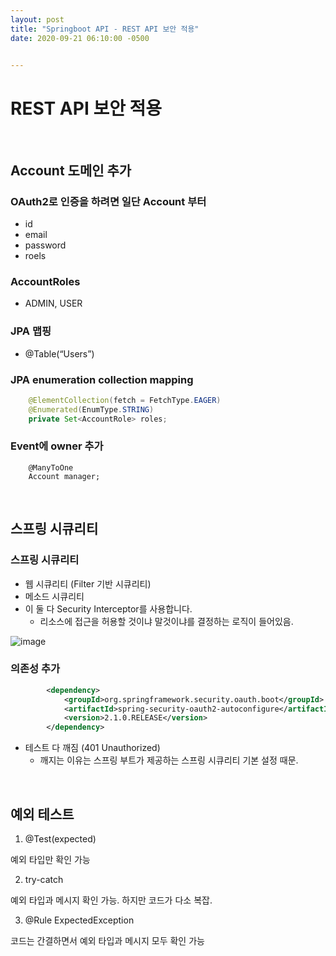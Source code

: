 ```yaml
---
layout: post
title: "Springboot API - REST API 보안 적용"
date: 2020-09-21 06:10:00 -0500


---
```




# REST API 보안 적용

<br/>

## Account 도메인 추가

### OAuth2로 인증을 하려면 일단 Account 부터
- id
- email
- password
- roels

### AccountRoles
- ADMIN, USER

### JPA 맵핑
- @Table(“Users”)

### JPA enumeration collection mapping

```java
    @ElementCollection(fetch = FetchType.EAGER)
    @Enumerated(EnumType.STRING)
    private Set<AccountRole> roles;
```

### Event에 owner 추가

```
    @ManyToOne
    Account manager;
```

<br/>

## 스프링 시큐리티

### 스프링 시큐리티
- 웹 시큐리티 (Filter 기반 시큐리티)
- 메소드 시큐리티 
- 이 둘 다 Security Interceptor를 사용합니다.
  - 리소스에 접근을 허용할 것이냐 말것이냐를 결정하는 로직이 들어있음.

![image](https://user-images.githubusercontent.com/42582516/93766241-19958000-fc51-11ea-82da-7b4f7b41a230.png)


### 의존성 추가
```xml
        <dependency>
            <groupId>org.springframework.security.oauth.boot</groupId>
            <artifactId>spring-security-oauth2-autoconfigure</artifactId>
            <version>2.1.0.RELEASE</version>
        </dependency>
```
- 테스트 다 깨짐 (401 Unauthorized)
  - 깨지는 이유는 스프링 부트가 제공하는 스프링 시큐리티 기본 설정 때문.

<br/>

## 예외 테스트

1. @Test(expected)

예외 타입만 확인 가능

2. try-catch

예외 타입과 메시지 확인 가능.
하지만 코드가 다소 복잡.

3. @Rule ExpectedException

코드는 간결하면서 예외 타입과 메시지 모두 확인 가능

